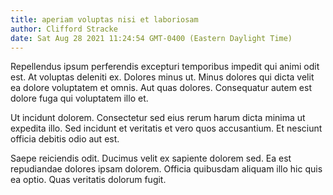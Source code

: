 ```yaml
---
title: aperiam voluptas nisi et laboriosam
author: Clifford Stracke
date: Sat Aug 28 2021 11:24:54 GMT-0400 (Eastern Daylight Time)
---
```

Repellendus ipsum perferendis excepturi temporibus impedit qui animi odit est. At voluptas deleniti ex. Dolores minus ut. Minus dolores qui dicta velit ea dolore voluptatem et omnis. Aut quas dolores. Consequatur autem est dolore fuga qui voluptatem illo et.

 Ut incidunt dolorem. Consectetur sed eius rerum harum dicta minima ut expedita illo. Sed incidunt et veritatis et vero quos accusantium. Et nesciunt officia debitis odio aut est.

 Saepe reiciendis odit. Ducimus velit ex sapiente dolorem sed. Ea est repudiandae dolores ipsam dolorem. Officia quibusdam aliquam illo hic quis ea optio. Quas veritatis dolorum fugit.